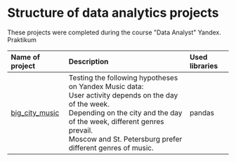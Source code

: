 # Structure of data analytics projects


These projects were completed during the course "Data Analyst" Yandex. Praktikum

| Name of project | Description | Used libraries |
|:----------------|:------------|:---------------|
| [big_city_music](https://github.com/mrKostya19/Data-Analyst/tree/main/Data_Analyst_projects/big_city_music) | Testing the following hypotheses on Yandex Music data: <br/> User activity depends on the day of the week. <br/> Depending on the city and the day of the week, different genres prevail. <br/> Moscow and St. Petersburg prefer different genres of music. | pandas |

